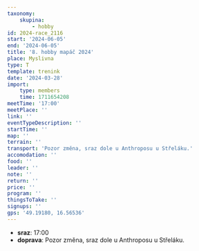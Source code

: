 ```yaml
---
taxonomy:
    skupina:
        - hobby
id: 2024-race_2116
start: '2024-06-05'
end: '2024-06-05'
title: '8. hobby mapáč 2024'
place: Myslivna
type: T
template: trenink
date: '2024-03-28'
import:
    type: members
    time: 1711654208
meetTime: '17:00'
meetPlace: ''
link: ''
eventTypeDescription: ''
startTime: ''
map: ''
terrain: ''
transport: 'Pozor změna, sraz dole u Anthroposu u Střeláku.'
accomodation: ''
food: ''
leader: ''
note: ''
return: ''
price: ''
program: ''
thingsToTake: ''
signups: ''
gps: '49.19180, 16.56536'
---
```


* **sraz**: 17:00
* **doprava**: Pozor změna, sraz dole u Anthroposu u Střeláku.
